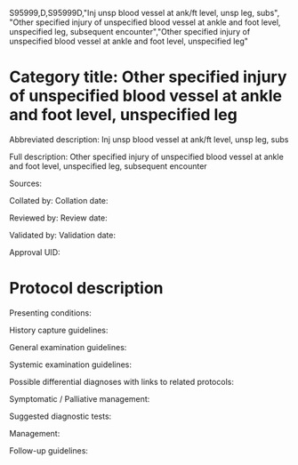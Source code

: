S95999,D,S95999D,"Inj unsp blood vessel at ank/ft level, unsp leg, subs", "Other specified injury of unspecified blood vessel at ankle and foot level, unspecified leg, subsequent encounter","Other specified injury of unspecified blood vessel at ankle and foot level, unspecified leg"
# Category title: Other specified injury of unspecified blood vessel at ankle and foot level, unspecified leg

Abbreviated description: Inj unsp blood vessel at ank/ft level, unsp leg, subs

Full description: Other specified injury of unspecified blood vessel at ankle and foot level, unspecified leg, subsequent encounter

Sources:

Collated by:
Collation date:

Reviewed by:
Review date:

Validated by:
Validation date:

Approval UID:

# Protocol description

Presenting conditions:

History capture guidelines:

General examination guidelines:

Systemic examination guidelines:

Possible differential diagnoses with links to related protocols:

Symptomatic / Palliative management:

Suggested diagnostic tests:

Management:

Follow-up guidelines:
